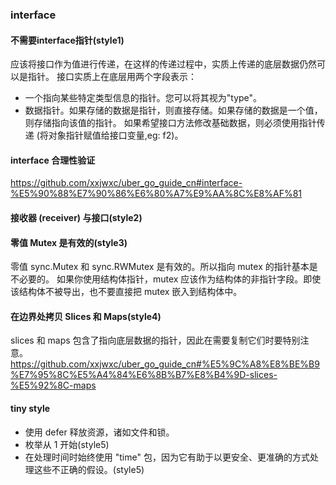 ### interface

#### 不需要interface指针(style1)
应该将接口作为值进行传递，在这样的传递过程中，实质上传递的底层数据仍然可以是指针。
接口实质上在底层用两个字段表示：
- 一个指向某些特定类型信息的指针。您可以将其视为"type"。
- 数据指针。如果存储的数据是指针，则直接存储。如果存储的数据是一个值，则存储指向该值的指针。
如果希望接口方法修改基础数据，则必须使用指针传递 (将对象指针赋值给接口变量,eg: f2)。

#### interface 合理性验证
https://github.com/xxjwxc/uber_go_guide_cn#interface-%E5%90%88%E7%90%86%E6%80%A7%E9%AA%8C%E8%AF%81

#### 接收器 (receiver) 与接口(style2)



#### 零值 Mutex 是有效的(style3)
零值 sync.Mutex 和 sync.RWMutex 是有效的。所以指向 mutex 的指针基本是不必要的。
如果你使用结构体指针，mutex 应该作为结构体的非指针字段。即使该结构体不被导出，也不要直接把 mutex 嵌入到结构体中。

#### 在边界处拷贝 Slices 和 Maps(style4)
slices 和 maps 包含了指向底层数据的指针，因此在需要复制它们时要特别注意。
https://github.com/xxjwxc/uber_go_guide_cn#%E5%9C%A8%E8%BE%B9%E7%95%8C%E5%A4%84%E6%8B%B7%E8%B4%9D-slices-%E5%92%8C-maps

#### tiny style
- 使用 defer 释放资源，诸如文件和锁。
- 枚举从 1 开始(style5)
- 在处理时间时始终使用 "time" 包，因为它有助于以更安全、更准确的方式处理这些不正确的假设。(style5)


